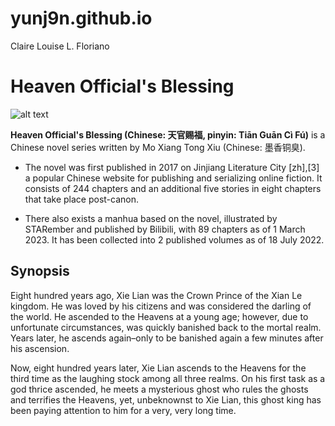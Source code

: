 # yunj9n.github.io
Claire Louise L. Floriano

#  **Heaven Official's Blessing**

![alt text](https://pbs.twimg.com/media/E9uw2ivWEAQABpB.jpg)

**Heaven Official's Blessing (Chinese: 天官赐福, pinyin: Tiān Guān Cì Fú)**
is a Chinese novel series written by Mo Xiang Tong Xiu (Chinese: 墨香铜臭). 

-  The novel was first published in 2017 on Jinjiang Literature City [zh],[3] a popular Chinese website for publishing and serializing online fiction. It consists of 244 chapters and an additional five stories in eight chapters that take place post-canon.

-  There also exists a manhua based on the novel, illustrated by STARember and published by Bilibili, with 89 chapters as of 1 March 2023. It has been collected into 2 published volumes as of 18 July 2022.


## **Synopsis**

Eight hundred years ago, Xie Lian was the Crown Prince of the Xian Le kingdom. He was loved by his citizens and was considered the darling of the world. He ascended to the Heavens at a young age; however, due to unfortunate circumstances, was quickly banished back to the mortal realm. Years later, he ascends again–only to be banished again a few minutes after his ascension.

Now, eight hundred years later, Xie Lian ascends to the Heavens for the third time as the laughing stock among all three realms. On his first task as a god thrice ascended, he meets a mysterious ghost who rules the ghosts and terrifies the Heavens, yet, unbeknownst to Xie Lian, this ghost king has been paying attention to him for a very, very long time.
